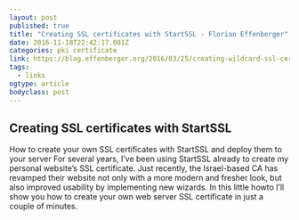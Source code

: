 ```yaml
---
layout: post
published: true
title: "Creating SSL certificates with StartSSL - Florian Effenberger"
date: 2016-11-18T22:42:17.081Z
categories: pki certificate
link: https://blog.effenberger.org/2016/03/25/creating-wildcard-ssl-certificates-with-startssl/
tags:
  - links
ogtype: article
bodyclass: post
---
```


## Creating SSL certificates with StartSSL

How to create your own SSL certificates with StartSSL and deploy them to your server
For several years, I’ve been using StartSSL already to create my personal website’s SSL certificate. Just recently, the Israel-based CA has revamped their website not only with a more modern and fresher look, but also improved usability by implementing new wizards. In this little howto I’ll show you how to create your own web server SSL certificate in just a couple of minutes.
